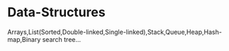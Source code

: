 # Data-Structures
Arrays,List(Sorted,Double-linked,Single-linked),Stack,Queue,Heap,Hash-map,Binary search tree...
